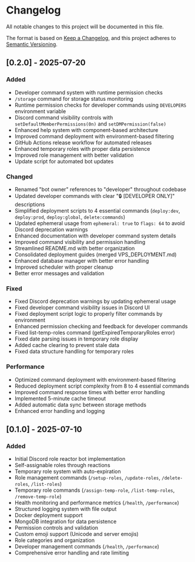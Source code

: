 # Changelog

All notable changes to this project will be documented in this file.

The format is based on [Keep a Changelog](https://keepachangelog.com/en/1.0.0/),
and this project adheres to [Semantic Versioning](https://semver.org/spec/v2.0.0.html).

## [0.2.0] - 2025-07-20

### Added

- Developer command system with runtime permission checks
- `/storage` command for storage status monitoring
- Runtime permission checks for developer commands using `DEVELOPERS` environment variable
- Discord command visibility controls with `setDefaultMemberPermissions(0n)` and `setDMPermission(false)`
- Enhanced help system with component-based architecture
- Improved command deployment with environment-based filtering
- GitHub Actions release workflow for automated releases
- Enhanced temporary roles with proper data persistence
- Improved role management with better validation
- Update script for automated bot updates

### Changed

- Renamed "bot owner" references to "developer" throughout codebase
- Updated developer commands with clear "🔒 [DEVELOPER ONLY]" descriptions
- Simplified deployment scripts to 4 essential commands (`deploy:dev`, `deploy:prod`, `deploy:global`, `delete:commands`)
- Updated ephemeral usage from `ephemeral: true` to `flags: 64` to avoid Discord deprecation warnings
- Enhanced documentation with developer command system details
- Improved command visibility and permission handling
- Streamlined README.md with better organization
- Consolidated deployment guides (merged VPS_DEPLOYMENT.md)
- Enhanced database manager with better error handling
- Improved scheduler with proper cleanup
- Better error messages and validation

### Fixed

- Fixed Discord deprecation warnings by updating ephemeral usage
- Fixed developer command visibility issues in Discord UI
- Fixed deployment script logic to properly filter commands by environment
- Enhanced permission checking and feedback for developer commands
- Fixed list-temp-roles command (getExpiredTemporaryRoles error)
- Fixed date parsing issues in temporary role display
- Added cache clearing to prevent stale data
- Fixed data structure handling for temporary roles

### Performance

- Optimized command deployment with environment-based filtering
- Reduced deployment script complexity from 8 to 4 essential commands
- Improved command response times with better error handling
- Implemented 5-minute cache timeout
- Added automatic data sync between storage methods
- Enhanced error handling and logging

## [0.1.0] - 2025-07-10

### Added

- Initial Discord role reactor bot implementation
- Self-assignable roles through reactions
- Temporary role system with auto-expiration
- Role management commands (`/setup-roles`, `/update-roles`, `/delete-roles`, `/list-roles`)
- Temporary role commands (`/assign-temp-role`, `/list-temp-roles`, `/remove-temp-role`)
- Health monitoring and performance metrics (`/health`, `/performance`)
- Structured logging system with file output
- Docker deployment support
- MongoDB integration for data persistence
- Permission controls and validation
- Custom emoji support (Unicode and server emojis)
- Role categories and organization
- Developer management commands (`/health`, `/performance`)
- Comprehensive error handling and rate limiting
